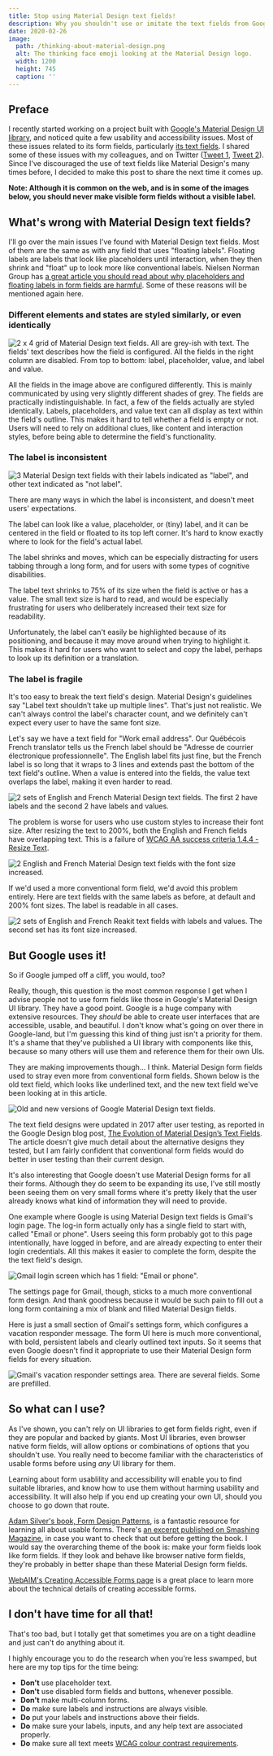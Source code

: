 ```yaml
---
title: Stop using Material Design text fields!
description: Why you shouldn't use or imitate the text fields from Google's Material Design UI library.
date: 2020-02-26
image:
  path: /thinking-about-material-design.png
  alt: The thinking face emoji looking at the Material Design logo.
  width: 1200
  height: 745
  caption: ''
---
```


## Preface
I recently started working on a project built with [Google's Material Design UI library](https://material.io/), and noticed quite a few usability and accessibility issues. Most of these issues related to its form fields, particularly [its text fields](https://material.io/components/text-fields/). I shared some of these issues with my colleagues, and on Twitter ([Tweet 1](https://twitter.com/missmatsuko/status/1230564970800111617), [Tweet 2](https://twitter.com/missmatsuko/status/1231438167007354880)). Since I've discouraged the use of text fields like Material Design's many times before, I decided to make this post to share the next time it comes up.

**Note: Although it is common on the web, and is in some of the images below, you should never make visible form fields without a visible label.**

## What's wrong with Material Design text fields?
I'll go over the main issues I've found with Material Design text fields. Most of them are the same as with any field that uses "floating labels". Floating labels are labels that look like placeholders until interaction, when they then shrink and "float" up to look more like conventional labels. Nielsen Norman Group has [a great article you should read about why placeholders and floating labels in form fields are harmful](https://www.nngroup.com/articles/form-design-placeholders/). Some of these reasons will be mentioned again here.

### Different elements and states are styled similarly, or even identically

![2 x 4 grid of Material Design text fields. All are grey-ish with text. The fields' text describes how the field is configured. All the fields in the right column are disabled. From top to bottom: label, placeholder, value, and label and value.](./assets/stop-using-material-design-text-fields/material-design-fields-descriptive-text.png)

All the fields in the image above are configured differently. This is mainly communicated by using very slightly different shades of grey. The fields are practically indistinguishable. In fact, a few of the fields actually are styled identically. Labels, placeholders, and value text can all display as text within the field's outline. This makes it hard to tell whether a field is empty or not. Users will need to rely on additional clues, like content and interaction styles, before being able to determine the field's functionality.

### The label is inconsistent

![3 Material Design text fields with their labels indicated as "label", and other text indicated as "not label".](./assets/stop-using-material-design-text-fields/material-design-fields-label-position-shade.png)

There are many ways in which the label is inconsistent, and doesn't meet users' expectations.

The label can look like a value, placeholder, or (tiny) label, and it can be centered in the field or floated to its top left corner. It's hard to know exactly where to look for the field's actual label.

The label shrinks and moves, which can be especially distracting for users tabbing through a long form, and for users with some types of cognitive disabilities.

The label text shrinks to 75% of its size when the field is active or has a value. The small text size is hard to read, and would be especially frustrating for users who deliberately increased their text size for readability.

Unfortunately, the label can't easily be highlighted because of its positioning, and because it may move around when trying to highlight it. This makes it hard for users who want to select and copy the label, perhaps to look up its definition or a translation.

### The label is fragile
It's too easy to break the text field's design. Material Design's guidelines say "Label text shouldn’t take up multiple lines". That's just not realistic. We can't always control the label's character count, and we definitely can't expect every user to have the same font size.

Let's say we have a text field for "Work email address". Our Québécois French translator tells us the French label should be "Adresse de courrier électronique professionnelle". The English label fits just fine, but the French label is so long that it wraps to 3 lines and extends past the bottom of the text field's outline. When a value is entered into the fields, the value text overlaps the label, making it even harder to read.

![2 sets of English and French Material Design text fields. The first 2 have labels and the second 2 have labels and values.](./assets/stop-using-material-design-text-fields/translated-fields-material-design-without-and-with-value.png)


The problem is worse for users who use custom styles to increase their font size. After resizing the text to 200%, both the English and French fields have overlapping text. This is a failure of [WCAG AA success criteria 1.4.4 - Resize Text]((https://www.w3.org/WAI/WCAG21/Understanding/resize-text.html)).

![2 English and French Material Design text fields with the font size increased.](./assets/stop-using-material-design-text-fields/translated-fields-material-design-large-font-size-with-value.png)

If we'd used a more conventional form field, we'd avoid this problem entirely. Here are text fields with the same labels as before, at default and 200% font sizes. The label is readable in all cases.

![2 sets of English and French Reakit text fields with labels and values. The second set has its font size increased.](./assets/stop-using-material-design-text-fields/translated-fields-reakit-default-and-large-font-size-with-value.png)

## But Google uses it!
So if Google jumped off a cliff, you would, too?

Really, though, this question is the most common response I get when I advise people not to use form fields like those in Google's Material Design UI library. They have a good point. Google is a huge company with extensive resources. They *should* be able to create user interfaces that are accessible, usable, and beautiful. I don't know what's going on over there in Google-land, but I'm guessing this kind of thing just isn't a priority for them. It's a shame that they've published a UI library with components like this, because so many others will use them and reference them for their own UIs.

They are making improvements though... I think. Material Design form fields used to stray even more from conventional form fields. Shown below is the old text field, which looks like underlined text, and the new text field we've been looking at in this article.

![Old and new versions of Google Material Design text fields.](./assets/stop-using-material-design-text-fields/material-design-fields-old-new.png)

The text field designs were updated in 2017 after user testing, as reported in the Google Design blog post, [The Evolution of Material Design’s Text Fields](https://medium.com/google-design/the-evolution-of-material-designs-text-fields-603688b3fe03). The article doesn't give much detail about the alternative designs they tested, but I am fairly confident that conventional form fields would do better in user testing than their current design.

It's also interesting that Google doesn't use Material Design forms for all their forms. Although they do seem to be expanding its use, I've still mostly been seeing them on very small forms where it's pretty likely that the user already knows what kind of information they will need to provide.

One example where Google is using Material Design text fields is Gmail's login page. The log-in form actually only has a single field to start with, called "Email or phone". Users seeing this form probably got to this page intentionally, have logged in before, and are already expecting to enter their login credentials. All this makes it easier to complete the form, despite the the text field's design.

![Gmail login screen which has 1 field: "Email or phone".](./assets/stop-using-material-design-text-fields/gmail-login.png)

The settings page for Gmail, though, sticks to a much more conventional form design. And thank goodness because it would be such pain to fill out a long form containing a mix of blank and filled Material Design fields.

Here is just a small section of Gmail's settings form, which configures a vacation responder message. The form UI here is much more conventional, with bold, persistent labels and clearly outlined text inputs. So it seems that even Google doesn't find it appropriate to use their Material Design form fields for every situation.

![Gmail's vacation responder settings area. There are several fields. Some are prefilled.](./assets/stop-using-material-design-text-fields/gmail-vacation-responder.png)

## So what can I use?
As I've shown, you can't rely on UI libraries to get form fields right, even if they are popular and backed by giants. Most UI libraries, even browser native form fields, will allow options or combinations of options that you shouldn't use. You really need to become familiar with the characteristics of usable forms before using *any* UI library for them.

Learning about form usablility and accessibility will enable you to find suitable libraries, and know how to use them without harming usability and accessibility. It will also help if you end up creating your own UI, should you choose to go down that route.

[Adam Silver's book, Form Design Patterns](https://formdesignpatterns.com/), is a fantastic resource for learning all about usable forms. There's [an excerpt published on Smashing Magazine](https://www.smashingmagazine.com/2018/10/form-design-patterns-excerpt-a-registration-form/), in case you want to check that out before getting the book. I would say the overarching theme of the book is: make your form fields look like form fields. If they look and behave like browser native form fields, they're probably in better shape than these Material Design form fields.

[WebAIM's Creating Accessible Forms page](https://webaim.org/techniques/forms/) is a great place to learn more about the technical details of creating accessible forms.

## I don't have time for all that!
That's too bad, but I totally get that sometimes you are on a tight deadline and just can't do anything about it.

I highly encourage you to do the research when you're less swamped, but here are my top tips for the time being:
- **Don't** use placeholder text.
- **Don't** use disabled form fields and buttons, whenever possible.
- **Don't** make multi-column forms.
- **Do** make sure labels and instructions are always visible.
- **Do** put your labels and instructions above their fields.
- **Do** make sure your labels, inputs, and any help text are associated properly.
- **Do** make sure all text meets [WCAG colour contrast requirements](https://www.w3.org/TR/UNDERSTANDING-WCAG20/visual-audio-contrast-contrast.html).

<!-- TODO: Mention [Reakit](https://reakit.io/)? Other UI libraries? -->

